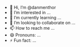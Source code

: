- 👋 Hi, I’m @danmenthor
- 👀 I’m interested in ...
- 🌱 I’m currently learning ...
- 💞️ I’m looking to collaborate on ...
- 📫 How to reach me ...
- 😄 Pronouns: ...
- ⚡ Fun fact: ...

<!---
danmenthor/danmenthor is a ✨ special ✨ repository because its `README.md` (this file) appears on your GitHub profile.
You can click the Preview link to take a look at your changes.
--->
